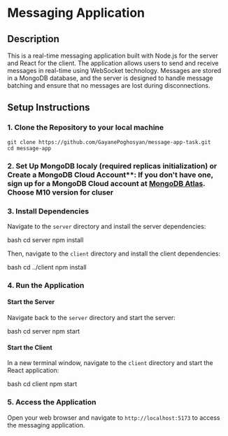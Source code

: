 # Messaging Application

## Description

This is a real-time messaging application built with Node.js for the server and React for the client. The application allows users to send and receive messages in real-time using WebSocket technology. Messages are stored in a MongoDB database, and the server is designed to handle message batching and ensure that no messages are lost during disconnections.

## Setup Instructions

### 1. Clone the Repository to your local machine

```
git clone https://github.com/GayanePoghosyan/message-app-task.git
cd message-app
```

### 2. Set Up MongoDB localy (required replicas initialization) or Create a MongoDB Cloud Account**: If you don't have one, sign up for a MongoDB Cloud account at [MongoDB Atlas](https://www.mongodb.com/cloud/atlas). Choose M10 version for cluser

### 3. Install Dependencies

Navigate to the `server` directory and install the server dependencies:

bash
cd server
npm install

Then, navigate to the `client` directory and install the client dependencies:

bash
cd ../client
npm install


### 4. Run the Application

#### Start the Server

Navigate back to the `server` directory and start the server:

bash
cd server
npm start


#### Start the Client

In a new terminal window, navigate to the `client` directory and start the React application:

bash
cd client
npm start

### 5. Access the Application

Open your web browser and navigate to `http://localhost:5173` to access the messaging application.

